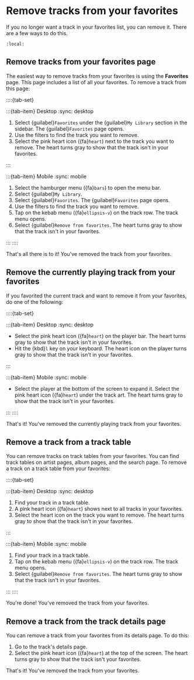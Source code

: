 # Remove tracks from your favorites

If you no longer want a track in your favorites list, you can remove it. There are a few ways to do this.

```{contents}
:local:
```

## Remove tracks from your favorites page

The easiest way to remove tracks from your favorites is using the __Favorites__ page. This page includes a list of all your favorites. To remove a track from this page:

::::{tab-set}

:::{tab-item} Desktop
:sync: desktop

1. Select {guilabel}`Favorites` under the {guilabel}`My Library` section in the sidebar. The {guilabel}`Favorites` page opens.
2. Use the filters to find the track you want to remove.
3. Select the pink heart icon ({fa}`heart`) next to the track you want to remove. The heart turns gray to show that the track isn't in your favorites.

:::

:::{tab-item} Mobile
:sync: mobile

1. Select the hamburger menu ({fa}`bars`) to open the menu bar.
2. Select {guilabel}`My Library`.
3. Select {guilabel}`Favorites`. The {guilabel}`Favorites` page opens.
4. Use the filters to find the track you want to remove.
5. Tap on the kebab menu ({fa}`ellipsis-v`) on the track row. The track menu opens.
6. Select {guilabel}`Remove from favorites`. The heart turns gray to show that the track isn't in your favorites.

:::
::::

That's all there is to it! You've removed the track from your favorites.

## Remove the currently playing track from your favorites

If you favorited the current track and want to remove it from your favorites, do one of the following:

::::{tab-set}

:::{tab-item} Desktop
:sync: desktop

- Select the pink heart icon ({fa}`heart`) on the player bar. The heart turns gray to show that the track isn't in your favorites.
- Hit the {kbd}`l` key on your keyboard. The heart icon on the player turns gray to show that the track isn't in your favorites.

:::

:::{tab-item} Mobile
:sync: mobile

- Select the player at the bottom of the screen to expand it. Select the pink heart icon ({fa}`heart`) under the track art. The heart turns gray to show that the track isn't in your favorites.

:::
::::

That's it! You've removed the currently playing track from your favorites.

## Remove a track from a track table

You can remove tracks on track tables from your favorites. You can find track tables on artist pages, album pages, and the search page. To remove a track on a track table from your favorites:

::::{tab-set}

:::{tab-item} Desktop
:sync: desktop

1. Find your track in a track table.
2. A pink heart icon ({fa}`heart`) shows next to all tracks in your favorites.
3. Select the heart icon on the track you want to remove. The heart turns gray to show that the track isn't in your favorites.

:::

:::{tab-item} Mobile
:sync: mobile

1. Find your track in a track table.
2. Tap on the kebab menu ({fa}`ellipsis-v`) on the track row. The track menu opens.
3. Select {guilabel}`Remove from favorites`. The heart turns gray to show that the track isn't in your favorites.

:::
::::

You're done! You've removed the track from your favorites.

## Remove a track from the track details page

You can remove a track from your favorites from its details page. To do this:

1. Go to the track's details page.
2. Select the pink heart icon ({fa}`heart`) at the top of the screen. The heart turns gray to show that the track isn't your favorites.

That's it! You've removed the track from your favorites.
